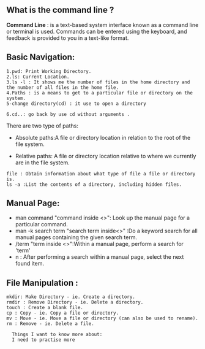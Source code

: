 ## What is the command line ? ##
**Command Line** :  is a  text-based system interface known as a command line or terminal is used. Commands can be entered using the keyboard, and feedback is provided to you in a text-like format.

## Basic Navigation: 
```
1.pwd: Print Working Directory.
2.ls: Current Location.
3.ls -l : It shows me the number of files in the home directory and the number of all files in the home file.
4.Paths : is a means to get to a particular file or directory on the system. 
5-change directory(cd) : it use to open a directory 

6.cd..: go back by use cd without arguments .
```
There are two type of paths:
- Absolute paths:A file or directory location in relation to the root of the file system.

- Relative paths: A file or directory location relative to where we currently are in the file system.

```
file : Obtain information about what type of file a file or directory is.
ls -a :List the contents of a directory, including hidden files.
```
## Manual Page: ##
- man command "command inside <>": Look up the manual page for a particular command.
- man -k search term "search term inside<>" :Do a keyword search for all manual pages containing the given search term.
- /term "term inside <>":Within a manual page, perform a search for 'term'
- n : After performing a search within a manual page, select the next found item.

## File Manipulation : ##
```
mkdir: Make Directory - ie. Create a directory.
rmdir : Remove Directory - ie. Delete a directory.
touch : Create a blank file.
cp : Copy - ie. Copy a file or directory.
mv : Move - ie. Move a file or directory (can also be used to rename).
rm : Remove - ie. Delete a file.
```
```
  Things I want to know more about:
  I need to practise more
```